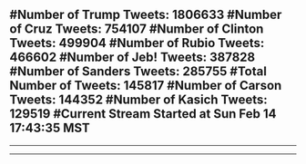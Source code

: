 #Number of Trump Tweets: 1806633
#Number of Cruz Tweets: 754107
#Number of Clinton Tweets: 499904
#Number of Rubio Tweets: 466602
#Number of Jeb! Tweets: 387828
#Number of Sanders Tweets: 285755
#Total Number of Tweets: 145817 
#Number of Carson Tweets: 144352
#Number of Kasich Tweets: 129519
#Current Stream Started at Sun Feb 14 17:43:35 MST
---
---
---

